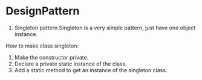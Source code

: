 # DesignPattern

1.  Singleton pattern
    Singleton is a very simple pattern, just have one object instance.

How to make class singleton:

1. Make the constructor private.
2. Declare a private static instance of the class.
3. Add a static method to get an instance of the singleton class.
